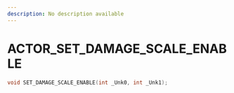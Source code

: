 ```yaml
---
description: No description available 
---
```


# ACTOR\_SET_DAMAGE_SCALE_ENABLE

```cpp
void SET_DAMAGE_SCALE_ENABLE(int _Unk0, int _Unk1);
```
